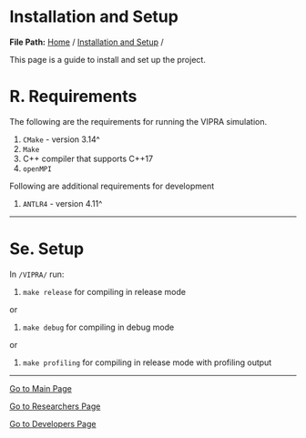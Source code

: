# Installation and Setup

**File Path:** [Home](../MainPage.md) / [Installation and Setup](InstallationSetup.md) / 

This page is a guide to install and set up the project.

# R. Requirements

The following are the requirements for running the VIPRA simulation.

1. `CMake` - version 3.14^
2. `Make`
3. C++ compiler that supports C++17
4. `openMPI`

Following are additional requirements for development

1. `ANTLR4` - version 4.11^

---
# Se. Setup

In `/VIPRA/` run:

1. `make release` for compiling in release mode

or

1. `make debug` for compiling in debug mode

or

1. `make profiling` for compiling in release mode with profiling output

---

[Go to Main Page](MainPage.md)

[Go to Researchers Page](./ResearcherFiles/Researchers.md)

[Go to Developers Page](MainPage.md)